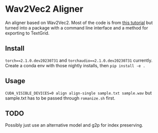 # Wav2Vec2 Aligner

An aligner based on Wav2Vec2. Most of the code is from [this tutorial](https://pytorch.org/audio/main/tutorials/forced_alignment_for_multilingual_data_tutorial.html) but turned into a package with a command line interface and a method for exporting to TextGrid.

## Install

`torch==2.1.0.dev20230731` and `torchaudio==2.1.0.dev20230731` currently.
Create a conda env with those nightly installs, then `pip install -e .`

## Usage

`CUDA_VISIBLE_DEVICES=0 align align-single sample.txt sample.wav` but sample.txt has to be passed through `romanize.sh` first. 

## TODO
Possibly just use an alternative model and g2p for index preserving.
